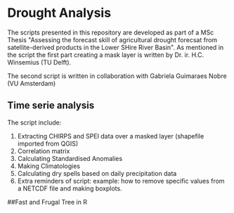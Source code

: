 # Drought Analysis
The scripts presented in this repository are developed as part of a MSc Thesis "Assessing the forecast skill of agricultural drought forecsat from satellite-derived products in the Lower SHire River Basin". As mentioned in the script the first part creating a mask layer is written by Dr. ir. H.C. Winsemius (TU Delft). 

The second script is written in collaboration with Gabriela Guimaraes Nobre (VU Amsterdam)

## Time serie analysis
The script include: 

1. Extracting CHIRPS and SPEI data over a masked layer (shapefile imported from QGIS)
2. Correlation matrix
3. Calculating Standardised Anomalies
4. Making Climatologies
5. Calculating dry spells based on daily precipitation data
6. Extra reminders of script: 
   example: how to remove specific values from a NETCDF file and making boxplots. 
   
   
##Fast and Frugal Tree in R
